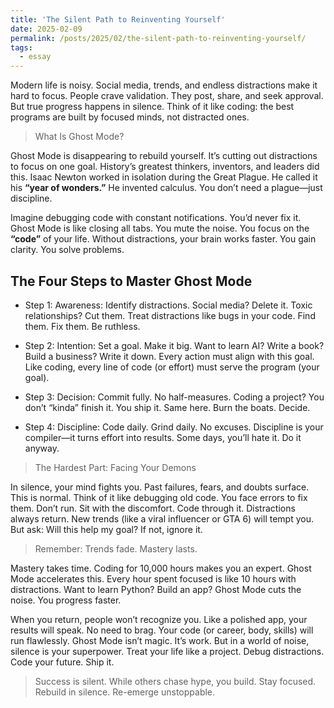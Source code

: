```yaml
---
title: 'The Silent Path to Reinventing Yourself'
date: 2025-02-09
permalink: /posts/2025/02/the-silent-path-to-reinventing-yourself/
tags:
  - essay
---
```


Modern life is noisy. Social media, trends, and endless distractions make it hard to focus. People crave validation. They post, share, and seek approval. But true progress happens in silence. Think of it like coding: the best programs are built by focused minds, not distracted ones.

> What Is Ghost Mode?

Ghost Mode is disappearing to rebuild yourself. It’s cutting out distractions to focus on one goal. History’s greatest thinkers, inventors, and leaders did this. Isaac Newton worked in isolation during the Great Plague. He called it his **“year of wonders.”** He invented calculus. You don’t need a plague—just discipline.

Imagine debugging code with constant notifications. You’d never fix it. Ghost Mode is like closing all tabs. You mute the noise. You focus on the **“code”** of your life. Without distractions, your brain works faster. You gain clarity. You solve problems.

## The Four Steps to Master Ghost Mode

* Step 1: Awareness: Identify distractions. Social media? Delete it. Toxic relationships? Cut them. Treat distractions like bugs in your code. Find them. Fix them. Be ruthless.

* Step 2: Intention: Set a goal. Make it big. Want to learn AI? Write a book? Build a business? Write it down. Every action must align with this goal. Like coding, every line of code (or effort) must serve the program (your goal).

* Step 3: Decision: Commit fully. No half-measures. Coding a project? You don’t “kinda” finish it. You ship it. Same here. Burn the boats. Decide.

* Step 4: Discipline: Code daily. Grind daily. No excuses. Discipline is your compiler—it turns effort into results. Some days, you’ll hate it. Do it anyway.

> The Hardest Part: Facing Your Demons

In silence, your mind fights you. Past failures, fears, and doubts surface. This is normal. Think of it like debugging old code. You face errors to fix them. Don’t run. Sit with the discomfort. Code through it. Distractions always return. New trends (like a viral influencer or GTA 6) will tempt you. But ask: Will this help my goal? If not, ignore it. 

> Remember: Trends fade. Mastery lasts.

Mastery takes time. Coding for 10,000 hours makes you an expert. Ghost Mode accelerates this. Every hour spent focused is like 10 hours with distractions. Want to learn Python? Build an app? Ghost Mode cuts the noise. You progress faster.

When you return, people won’t recognize you. Like a polished app, your results will speak. No need to brag. Your code (or career, body, skills) will run flawlessly. Ghost Mode isn’t magic. It’s work. But in a world of noise, silence is your superpower. Treat your life like a project. Debug distractions. Code your future. Ship it.

> Success is silent. While others chase hype, you build. Stay focused. Rebuild in silence. Re-emerge unstoppable.
